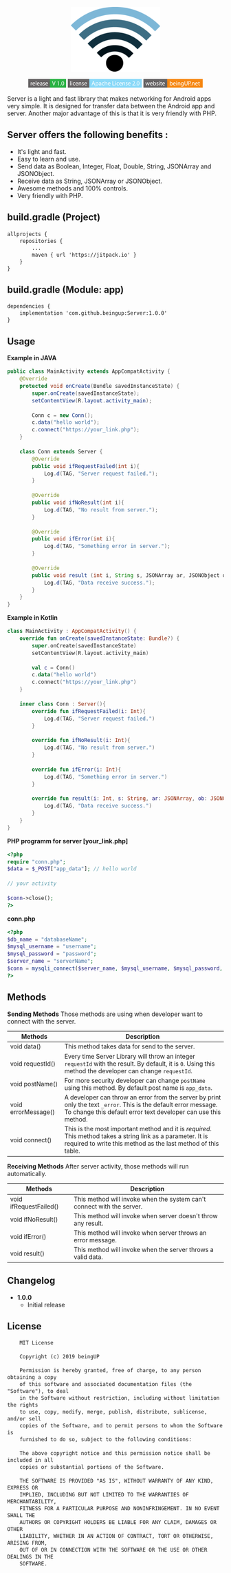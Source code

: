 <p align="center">
  <img alt="opensnitch" src="img/wifi.png" height="150" />
  <p align="center">
    <img src="img/release.png" height="20">
    <a href="http://www.apache.org/licenses/LICENSE-2.0"><img src="img/license.png" height="20"></a>
    <a href="http://www.beingup.net"><img src="img/website.png" height="20"></a>
  </p>
</p>
<p>Server is a light and fast library that makes networking for Android apps very simple. It is designed for transfer data between the Android app and server. Another major advantage of this is that it is very friendly with PHP.</p>

Server offers the following benefits :
------
* It's light and fast.
* Easy to learn and use.
* Send data as Boolean, Integer, Float, Double, String, JSONArray and JSONObject.
* Receive data as String, JSONArray or JSONObject.
* Awesome methods and 100% controls.
* Very friendly with PHP.

build.gradle (Project)
------
```
allprojects {
	repositories {
		...
		maven { url 'https://jitpack.io' }
	}
}
```

build.gradle (Module: app)
------
```
dependencies {
	implementation 'com.github.beingup:Server:1.0.0'
}
```

Usage
-----
**Example in JAVA**
```java
public class MainActivity extends AppCompatActivity {
	@Override
    protected void onCreate(Bundle savedInstanceState) {
        super.onCreate(savedInstanceState);
        setContentView(R.layout.activity_main);

        Conn c = new Conn();
        c.data("hello world");
        c.connect("https://your_link.php");
    }

    class Conn extends Server {
        @Override
        public void ifRequestFailed(int i){
            Log.d(TAG, "Server request failed.");
        }

        @Override
        public void ifNoResult(int i){
            Log.d(TAG, "No result from server.");
        }

        @Override
        public void ifError(int i){
            Log.d(TAG, "Something error in server.");
        }

        @Override
        public void result (int i, String s, JSONArray ar, JSONObject ob){
            Log.d(TAG, "Data receive success.");
        }
    }
}
```

**Example in Kotlin**
```kotlin
class MainActivity : AppCompatActivity() {
    override fun onCreate(savedInstanceState: Bundle?) {
        super.onCreate(savedInstanceState)
        setContentView(R.layout.activity_main)

        val c = Conn()
        c.data("hello world")
        c.connect("https://your_link.php")
    }

    inner class Conn : Server(){
        override fun ifRequestFailed(i: Int){
            Log.d(TAG, "Server request failed.")
        }

        override fun ifNoResult(i: Int){
            Log.d(TAG, "No result from server.")
        }

        override fun ifError(i: Int){
            Log.d(TAG, "Something error in server.")
        }

        override fun result(i: Int, s: String, ar: JSONArray, ob: JSONObject){
            Log.d(TAG, "Data receive success.")
        }
    }
}
```

**PHP programm for server [your_link.php]**
```php
<?php 
require "conn.php";
$data = $_POST["app_data"]; // hello world

// your activity

$conn->close();
?>
```

**conn.php**
```php 
<?php 
$db_name = "databaseName";
$mysql_username = "username";
$mysql_password = "password";
$server_name = "serverName";
$conn = mysqli_connect($server_name, $mysql_username, $mysql_password, $db_name);
?>
```

Methods
---------
**Sending Methods**
Those methods are using when developer want to connect with the server.

| Methods              | Description   |
| ---------------------|---------------|
| void data()          | This method takes data for send to the server. |
| void requestId()     | Every time Server Library will throw an integer `requestId` with the result. By default, it is `0`. Using this method the developer can change `requestId`. |
| void postName()      | For more security developer can change `postName` using this method. By default post name is `app_data`. |
| void errorMessage()  | A developer can throw an error from the server by print only the text `_error`. This is the default error message. To change this default error text developer can use this method. |
| void connect()       | This is the most important method and it is *required*. This method takes a string link as a parameter. It is required to write this method as the last method of this table. |


**Receiving Methods**
After server activity, those methods will run automatically.

| Methods                 | Description   |
| ------------------------|---------------|
| void ifRequestFailed()  | This method will invoke when the system can't connect with the server. |
| void ifNoResult()       | This method will invoke when server doesn't throw any result. |
| void ifError()          | This method will invoke when server throws an error message. |
| void result()           | This method will invoke when the server throws a valid data. |

Changelog
---------
* **1.0.0**
    * Initial release


License
-------
```
	MIT License

	Copyright (c) 2019 beingUP

	Permission is hereby granted, free of charge, to any person obtaining a copy
	of this software and associated documentation files (the "Software"), to deal
	in the Software without restriction, including without limitation the rights
	to use, copy, modify, merge, publish, distribute, sublicense, and/or sell
	copies of the Software, and to permit persons to whom the Software is
	furnished to do so, subject to the following conditions:

	The above copyright notice and this permission notice shall be included in all
	copies or substantial portions of the Software.

	THE SOFTWARE IS PROVIDED "AS IS", WITHOUT WARRANTY OF ANY KIND, EXPRESS OR
	IMPLIED, INCLUDING BUT NOT LIMITED TO THE WARRANTIES OF MERCHANTABILITY,
	FITNESS FOR A PARTICULAR PURPOSE AND NONINFRINGEMENT. IN NO EVENT SHALL THE
	AUTHORS OR COPYRIGHT HOLDERS BE LIABLE FOR ANY CLAIM, DAMAGES OR OTHER
	LIABILITY, WHETHER IN AN ACTION OF CONTRACT, TORT OR OTHERWISE, ARISING FROM,
	OUT OF OR IN CONNECTION WITH THE SOFTWARE OR THE USE OR OTHER DEALINGS IN THE
	SOFTWARE.
```
